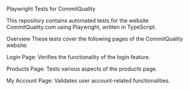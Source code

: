 Playwright Tests for CommitQuality

This repository contains automated tests for the website CommitQuality.com using Playwright, written in TypeScript.

Overview
These tests cover the following pages of the CommitQuality website:

Login Page: Verifies the functionality of the login feature.

Products Page: Tests various aspects of the products page.

My Account Page: Validates user account-related functionalities.
